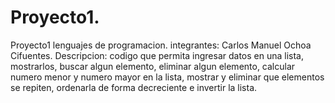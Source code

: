# Proyecto1.
Proyecto1 lenguajes de programacion.
integrantes: Carlos Manuel Ochoa Cifuentes.
Descripcion:
codigo que permita ingresar datos en una lista, mostrarlos, buscar algun elemento, eliminar algun elemento, calcular numero menor 
y numero mayor en la lista, mostrar y eliminar que elementos se repiten, ordenarla de forma decreciente e invertir la lista.
